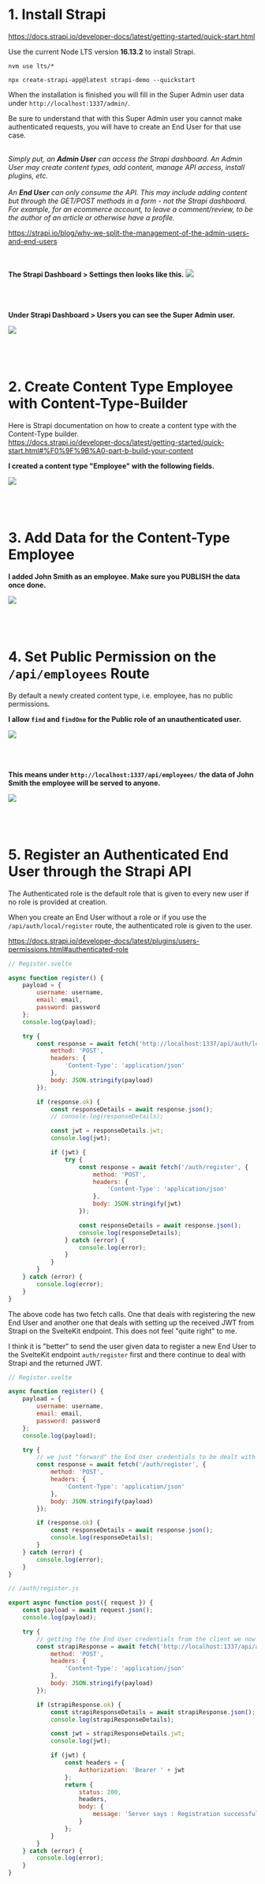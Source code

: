 # 1. Install Strapi

https://docs.strapi.io/developer-docs/latest/getting-started/quick-start.html

Use the current Node LTS version <b>16.13.2</b> to install Strapi.

`nvm use lts/*`

`npx create-strapi-app@latest strapi-demo --quickstart`

When the installation is finished you will fill in the Super Admin user data under `http://localhost:1337/admin/`.

Be sure to understand that with this Super Admin user you cannot make authenticated requests, you will have to create an End User for that use case.

<br />
<i>
Simply put, an <b>Admin User</b> can access the Strapi dashboard. An Admin User may create content types, add content, manage API access, install plugins, etc.
<br />
<br />
An <b>End User</b> can only consume the API. This may include adding content but through the GET/POST methods in a form - not the Strapi dashboard. For example, for an ecommerce account, to leave a comment/review, to be the author of an article or otherwise have a profile.
</i>

https://strapi.io/blog/why-we-split-the-management-of-the-admin-users-and-end-users

<br />
<br />
<b>The Strapi Dashboard > Settings then looks like this.</b>

<img src="/images/Screenshot_20220223_144238.png">
<br />
<br />
<br />
<br />

<b>Under Strapi Dashboard > Users you can see the Super Admin user.</b>

<img src="/images/Screenshot_20220223_154944.png">
<br />
<br />
<br />
<br />

# 2. Create Content Type Employee with Content-Type-Builder

Here is Strapi documentation on how to create a content type with the Content-Type builder.  
https://docs.strapi.io/developer-docs/latest/getting-started/quick-start.html#%F0%9F%9B%A0-part-b-build-your-content

<b>I created a content type "Employee" with the following fields.</b>

<img src="/images/Screenshot_20220223_161445.png">
<br />
<br />
<br />
<br />

# 3. Add Data for the Content-Type Employee

<b>I added John Smith as an employee. Make sure you PUBLISH the data once done.</b>

<img src="/images/Screenshot_20220223_163410.png">
<br />
<br />
<br />
<br />

# 4. Set Public Permission on the `/api/employees` Route

By default a newly created content type, i.e. employee, has no public permissions.

<b>I allow `find` and `findOne` for the Public role of an unauthenticated user.</b>

<img src="/images/Screenshot_20220223_165809.png">
<br />
<br />
<br />
<br />

<b>This means under `http://localhost:1337/api/employees/` the data of John Smith the employee will be served to anyone.</b>

<img src="/images/Screenshot_20220223_171626.png">
<br />
<br />
<br />
<br />

# 5. Register an Authenticated End User through the Strapi API

The Authenticated role is the default role that is given to every new user if no role is provided at creation.

When you create an End User without a role or if you use the `/api/auth/local/register` route, the authenticated role is given to the user.

https://docs.strapi.io/developer-docs/latest/plugins/users-permissions.html#authenticated-role

```javascript
// Register.svelte

async function register() {
	payload = {
		username: username,
		email: email,
		password: password
	};
	console.log(payload);

	try {
		const response = await fetch('http://localhost:1337/api/auth/local/register', {
			method: 'POST',
			headers: {
				'Content-Type': 'application/json'
			},
			body: JSON.stringify(payload)
		});

		if (response.ok) {
			const responseDetails = await response.json();
			// console.log(responseDetails);

			const jwt = responseDetails.jwt;
			console.log(jwt);

			if (jwt) {
				try {
					const response = await fetch('/auth/register', {
						method: 'POST',
						headers: {
							'Content-Type': 'application/json'
						},
						body: JSON.stringify(jwt)
					});

					const responseDetails = await response.json();
					console.log(responseDetails);
				} catch (error) {
					console.log(error);
				}
			}
		}
	} catch (error) {
		console.log(error);
	}
}
```

The above code has two fetch calls. One that deals with registering the new End User and another one that deals with setting up the received JWT from Strapi on the SvelteKit endpoint.
This does not feel "quite right" to me.

I think it is "better" to send the user given data to register a new End User to the SvelteKit endpoint `auth/register` first and there continue to deal with Strapi and the returned JWT.

```javascript
// Register.svelte

async function register() {
	payload = {
		username: username,
		email: email,
		password: password
	};
	console.log(payload);

	try {
		// we just "forward" the End User credentials to be dealt with by Strapi in the SvelteKit endpoint
		const response = await fetch('/auth/register', {
			method: 'POST',
			headers: {
				'Content-Type': 'application/json'
			},
			body: JSON.stringify(payload)
		});

		if (response.ok) {
			const responseDetails = await response.json();
			console.log(responseDetails);
		}
	} catch (error) {
		console.log(error);
	}
}
```

```javascript
// /auth/register.js

export async function post({ request }) {
	const payload = await request.json();
	console.log(payload);

	try {
		// getting the the End User credentials from the client we now deal with Strapi and the JWT on the server
		const strapiResponse = await fetch('http://localhost:1337/api/auth/local/register', {
			method: 'POST',
			headers: {
				'Content-Type': 'application/json'
			},
			body: JSON.stringify(payload)
		});

		if (strapiResponse.ok) {
			const strapiResponseDetails = await strapiResponse.json();
			console.log(strapiResponseDetails);

			const jwt = strapiResponseDetails.jwt;
			console.log(jwt);

			if (jwt) {
				const headers = {
					Authorization: 'Bearer ' + jwt
				};
				return {
					status: 200,
					headers,
					body: {
						message: 'Server says : Registration successful'
					}
				};
			}
		}
	} catch (error) {
		console.log(error);
	}
}
```
